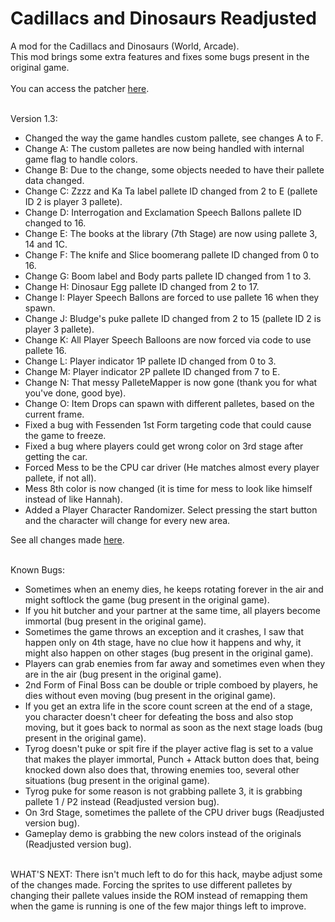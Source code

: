 # Cadillacs and Dinosaurs Readjusted
A mod for the Cadillacs and Dinosaurs (World, Arcade).
<br/>
This mod brings some extra features and fixes some bugs present in the original game.
<br/><br/>
You can access the patcher [here](https://gamehackfan.github.io/dinore/).
<br/><br/>

Version 1.3:
- Changed the way the game handles custom pallete, see changes A to F.
- Change A: The custom palletes are now being handled with internal game flag to handle colors.
- Change B: Due to the change, some objects needed to have their pallete data changed.
- Change C: Zzzz and Ka Ta label pallete ID changed from 2 to E (pallete ID 2 is player 3 pallete).
- Change D: Interrogation and Exclamation Speech Ballons pallete ID changed to 16.
- Change E: The books at the library (7th Stage) are now using pallete 3, 14 and 1C.
- Change F: The knife and Slice boomerang pallete ID changed from 0 to 16.
- Change G: Boom label and Body parts pallete ID changed from 1 to 3.
- Change H: Dinosaur Egg pallete ID changed from 2 to 17.
- Change I: Player Speech Ballons are forced to use pallete 16 when they spawn.
- Change J: Bludge's puke pallete ID changed from 2 to 15 (pallete ID 2 is player 3 pallete).
- Change K: All Player Speech Balloons are now forced via code to use pallete 16.
- Change L: Player indicator 1P pallete ID changed from 0 to 3.
- Change M: Player indicator 2P pallete ID changed from 7 to E.
- Change N: That messy PalleteMapper is now gone (thank you for what you've done, good bye).
- Change O: Item Drops can spawn with different palletes, based on the current frame.
- Fixed a bug with Fessenden 1st Form targeting code that could cause the game to freeze.
- Fixed a bug where players could get wrong color on 3rd stage after getting the car.
- Forced Mess to be the CPU car driver (He matches almost every player pallete, if not all).
- Mess 8th color is now changed (it is time for mess to look like himself instead of like Hannah).
- Added a Player Character Randomizer. Select pressing the start button and the character will change for every new area.

See all changes made [here](https://github.com/GameHackFan/dinore/blob/main/changelog).
<br/><br/>

Known Bugs:
- Sometimes when an enemy dies, he keeps rotating forever in the air and might softlock the game (bug present in the original game).
- If you hit butcher and your partner at the same time, all players become immortal (bug present in the original game).
- Sometimes the game throws an exception and it crashes, I saw that happen only on 4th stage, have no clue how it happens and why, it might also happen on other stages (bug present in the original game).
- Players can grab enemies from far away and sometimes even when they are in the air (bug present in the original game).
- 2nd Form of Final Boss can be double or triple comboed by players, he dies without even moving (bug present in the original game).
- If you get an extra life in the score count screen at the end of a stage, you character doesn't cheer for defeating the boss and also stop moving, but it goes back to normal as soon as the next stage loads (bug present in the original game).
- Tyrog doesn't puke or spit fire if the player active flag is set to a value that makes the player immortal, Punch + Attack button does that, being knocked down also does that, throwing enemies too, several other situations (bug present in the original game).
- Tyrog puke for some reason is not grabbing pallete 3, it is grabbing pallete 1 / P2 instead (Readjusted version bug).
- On 3rd Stage, sometimes the pallete of the CPU driver bugs (Readjusted version bug).
- Gameplay demo is grabbing the new colors instead of the originals (Readjusted version bug).
<br/><br/>



WHAT'S NEXT: There isn't much left to do for this hack, maybe adjust some of the changes made. Forcing the sprites to use different palletes by changing their pallete values inside the ROM instead of remapping them when the game is running is one of the few major things left to improve.
